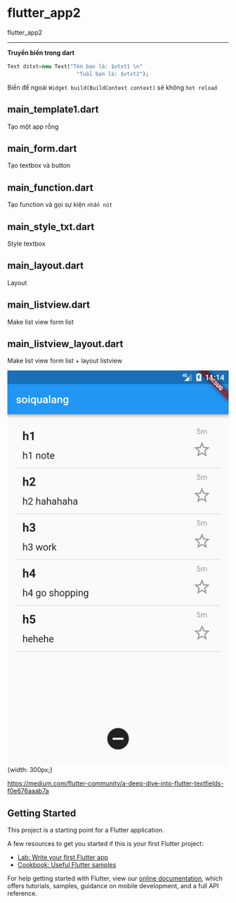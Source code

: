# flutter_app2

flutter_app2

***

**Truyền biến trong dart**
```dart
Text ditxt=new Text("Tên bạn là: $vtxt1 \n"
                      "Tuổi bạn là: $vtxt2");
```

Biến để ngoài `Widget build(BuildContext context)` sẽ không `hot reload`

## main_template1.dart

Tạo một app rỗng

## main_form.dart

Tạo textbox và button

## main_function.dart

Tạo function và gọi sự kiện `nhấn nút`

## main_style_txt.dart

Style textbox

## main_layout.dart

Layout

## main_listview.dart

Make list view form list

## main_listview_layout.dart

Make list view form list + layout listview

![main_listview_layout.dart](./img/Screenshot_1557980043.png){width: 300px;}

https://medium.com/flutter-community/a-deep-dive-into-flutter-textfields-f0e676aaab7a

## Getting Started

This project is a starting point for a Flutter application.

A few resources to get you started if this is your first Flutter project:

- [Lab: Write your first Flutter app](https://flutter.io/docs/get-started/codelab)
- [Cookbook: Useful Flutter samples](https://flutter.io/docs/cookbook)

For help getting started with Flutter, view our 
[online documentation](https://flutter.io/docs), which offers tutorials, 
samples, guidance on mobile development, and a full API reference.
